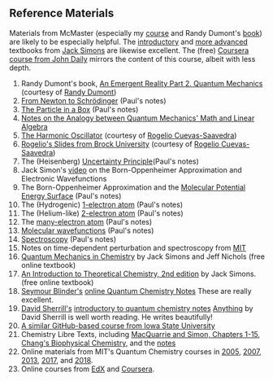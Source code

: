 ## Reference Materials
Materials from McMaster (especially my [course](https://qchem1.qcdevs.org/) and Randy Dumont's [book](documents/DumontBook.pdf)) are likely to be especially helpful. The [introductory](http://simons.hec.utah.edu/ITCSecondEdition/TableofContents.html) and [more advanced](http://simons.hec.utah.edu/TheoryPage/BookPDF/TableofContents.html) textbooks from [Jack Simons](http://simons.hec.utah.edu/) are likewise excellent. The (free) [Coursera course from John Daily](https://www.coursera.org/learn/quantum-mechanics#syllabus) mirrors the content of this course, albeit with less depth.

1. Randy Dumont's book, [An Emergent Reality Part 2. Quantum Mechanics](documents/DumontBook.pdf) (courtesy of [Randy Dumont](https://chemistry.mcmaster.ca/component/comprofiler/userprofile/dumontr.html))
2. [From Newton to Schrödinger](documents/IntroQM.pdf) (Paul's notes)
3. [The Particle in a Box](documents/PinBox.pdf) (Paul's notes)
4. [Notes on the Analogy between Quantum Mechanics' Math and Linear Algebra](documents/LinAlgAnalogy.pdf)
5. [The Harmonic Oscillator](documents/HarmonicOscillator.pdf) (courtesy of [Rogelio Cuevas-Saavedra](https://www.linkedin.com/in/rcuevass/))
6. [Rogelio's Slides from Brock University](https://github.com/PaulWAyers/IntroQChem/tree/main/linkedFiles/slides?raw=true) (courtesy of [Rogelio Cuevas-Saavedra](https://www.linkedin.com/in/rcuevass/))
7. The (Heisenberg) [Uncertainty Principle](documents/uncertainty.pdf)(Paul's notes)
8. Jack Simon's [video](https://www.youtube.com/watch?v=Z5cq7JpsG8I) on the Born-Oppenheimer Approximation and Electronic Wavefunctions
9. The Born-Oppenheimer Approximation and the [Molecular Potential Energy Surface](documents/PES.pdf) (Paul's notes)
10. The (Hydrogenic) [1-electron atom](documents/Hatom.pdf) (Paul's notes)
11. The (Helium-like) [2-electron atom](documents/2elatom.pdf) (Paul's notes)
12. The [many-electron atom](documents/atoms.pdf) (Paul's notes)
13. [Molecular wavefunctions](documents/molecules.pdf) (Paul's notes)
14. [Spectroscopy](documents/spectroscopy.pdf) (Paul's notes)
15. Notes on time-dependent perturbation and spectroscopy from [MIT](https://ocw.mit.edu/courses/chemistry/5-74-introductory-quantum-mechanics-ii-spring-2009/lecture-notes/)
16. [Quantum Mechanics in Chemistry](http://simons.hec.utah.edu/TheoryPage/BookPDF/TableofContents.html) by Jack Simons and Jeff Nichols (free online textbook)
17. [An Introduction to Theoretical Chemistry, 2nd edition](http://simons.hec.utah.edu/ITCSecondEdition/TableofContents.html) by Jack Simons. (free online textbook)
18. [Seymour Blinder's](https://en.wikipedia.org/wiki/S._M._Blinder) [online Quantum Chemistry Notes](http://www.umich.edu/~chem461/) These are really excellent.
19. [David Sherrill's](https://en.wikipedia.org/wiki/David_Sherrill) [introductory to quantum chemistry notes](http://vergil.chemistry.gatech.edu/notes/quantrev/quantrev.html) [Anything](http://vergil.chemistry.gatech.edu/notes/) by David Sherrill is well worth reading. He writes beautifully!
20. [A similar GitHub-based course from Iowa State University](https://dpotoyan.github.io/Chem324/intro.html)
21. Chemistry Libre Texts, including [MacQuarrie and Simon, Chapters 1-15](https://chem.libretexts.org/Bookshelves/Physical_and_Theoretical_Chemistry_Textbook_Maps/Map%3A_Physical_Chemistry_(McQuarrie_and_Simon)), [Chang's Biophysical Chemistry](https://chem.libretexts.org/Bookshelves/Physical_and_Theoretical_Chemistry_Textbook_Maps/Map%3A_Physical_Chemistry_for_the_Biosciences_(Chang)/11%3A_Quantum_Mechanics_and_Atomic_Structure), and the [notes](https://chem.libretexts.org/Bookshelves/Physical_and_Theoretical_Chemistry_Textbook_Maps/Supplemental_Modules_(Physical_and_Theoretical_Chemistry)/Quantum_Mechanics)
22. Online materials from MIT's Quantum Chemistry courses in [2005](https://ocw.mit.edu/courses/chemistry/5-73-introductory-quantum-mechanics-i-fall-2005/), [2007](https://ocw.mit.edu/courses/chemistry/5-61-physical-chemistry-fall-2007/), [2013](https://dspace.mit.edu/handle/1721.1/120336), [2017](https://ocw.mit.edu/courses/chemistry/5-61-physical-chemistry-fall-2017/), and [2018](https://ocw.mit.edu/courses/chemistry/5-73-quantum-mechanics-i-fall-2018/).
23. Online courses from [EdX](https://online-learning.harvard.edu/course/quantum-world?delta=0) and [Coursera](https://www.coursera.org/lecture/physical-chemistry/introduction-to-quantum-chemistry-i-by-dr-patrick-o-malley-yd2RD).
